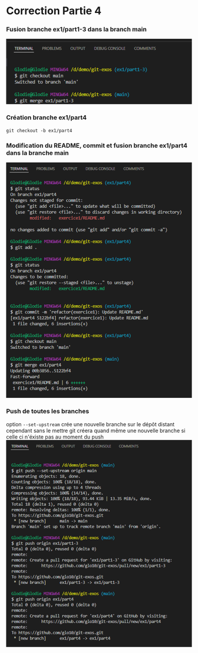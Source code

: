 # Correction Partie 4

### Fusion branche ex1/part1-3 dans la branch main
![image](./img/0.png)

### Création branche ex1/part4
`git checkout -b ex1/part4`
### Modification du README, commit et fusion branche ex1/part4 dans la branche main
![image](./img/1.png)
### Push de toutes les branches
option `--set-upstream` crée une nouvelle branche sur le dépôt distant cependant sans le mettre git créera quand même une nouvelle branche si celle ci n'éxiste pas au moment du push
![image](./img/2.png)